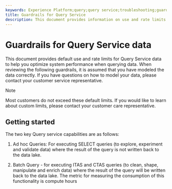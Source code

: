 ```yaml
---
keywords: Experience Platform;query;query service;troubleshooting;guardrails;guidelines;limit;
title: Guardrails for Query Service
description: This document provides information on use and rate limits for Query Service data to help you optimize your query use.
---
```

# Guardrails for Query Service data

This document provides default use and rate limits for Query Service data to help you optimize system performance when querying data. When reviewing the following guardrails, it is assumed that you have modeled the data correctly. If you have questions on how to model your data, please contact your customer service representative.

>[!NOTE]
>
>Most customers do not exceed these default limits. If you would like to learn about custom limits, please contact your customer care representative.

## Getting started

<!-- The following Experience Platform services are involved with modeling Query Service data: -->

The two key Query service capabilities are as follows:

1. Ad hoc Queries:  For executing SELECT queries (to explore, experiment and validate data) where the result of the query is not written back to the data lake.

1. Batch Query - for executing ITAS and CTAS queries (to clean, shape, manipulate and enrich data) where the result of the query will be written back to the data lake. The metric for measuring the consumption of this functionality is compute hours
